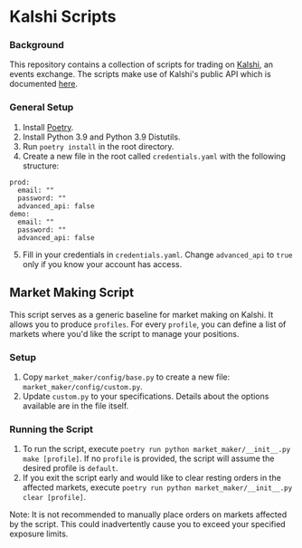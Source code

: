 # Kalshi Scripts

### Background

This repository contains a collection of scripts for trading on [Kalshi](https://kalshi.com), an events exchange. The scripts make use of Kalshi's public API which is documented [here](https://kalshi-public-docs.s3.amazonaws.com/KalshiAPI.html).

### General Setup

1. Install [Poetry](https://python-poetry.org/).
2. Install Python 3.9 and Python 3.9 Distutils.
3. Run `poetry install` in the root directory.
4. Create a new file in the root called `credentials.yaml` with the following structure:

```
prod:
  email: ""
  password: ""
  advanced_api: false
demo:
  email: ""
  password: ""
  advanced_api: false
```

5. Fill in your credentials in `credentials.yaml`. Change `advanced_api` to `true` only if you know your account has access.

## Market Making Script

This script serves as a generic baseline for market making on Kalshi. It allows you to produce `profiles`. For every `profile`, you can define a list of markets where you'd like the script to manage your positions.

### Setup

1. Copy `market_maker/config/base.py` to create a new file: `market_maker/config/custom.py`.
2. Update `custom.py` to your specifications. Details about the options available are in the file itself.

### Running the Script

1. To run the script, execute `poetry run python market_maker/__init__.py make [profile]`. If no `profile` is provided, the script will assume the desired profile is `default`.
2. If you exit the script early and would like to clear resting orders in the affected markets, execute `poetry run python market_maker/__init__.py clear [profile]`.

Note: It is not recommended to manually place orders on markets affected by the script. This could inadvertently cause you to exceed your specified exposure limits.
